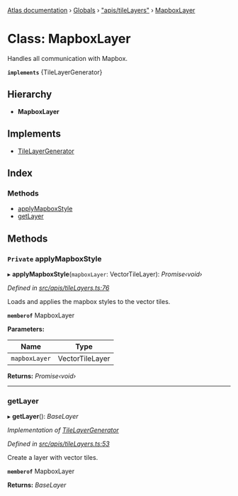 [Atlas documentation](../README.md) › [Globals](../globals.md) › ["apis/tileLayers"](../modules/_apis_tilelayers_.md) › [MapboxLayer](_apis_tilelayers_.mapboxlayer.md)

# Class: MapboxLayer

Handles all communication with Mapbox.

**`implements`** {TileLayerGenerator}

## Hierarchy

* **MapboxLayer**

## Implements

* [TileLayerGenerator](../interfaces/_apis_tilelayers_.tilelayergenerator.md)

## Index

### Methods

* [applyMapboxStyle](_apis_tilelayers_.mapboxlayer.md#private-applymapboxstyle)
* [getLayer](_apis_tilelayers_.mapboxlayer.md#getlayer)

## Methods

### `Private` applyMapboxStyle

▸ **applyMapboxStyle**(`mapboxLayer`: VectorTileLayer): *Promise‹void›*

*Defined in [src/apis/tileLayers.ts:76](https://github.com/chronark/atlas/blob/a1ab160/src/apis/tileLayers.ts#L76)*

Loads and applies the mapbox styles to the vector tiles.

**`memberof`** MapboxLayer

**Parameters:**

Name | Type |
------ | ------ |
`mapboxLayer` | VectorTileLayer |

**Returns:** *Promise‹void›*

___

###  getLayer

▸ **getLayer**(): *BaseLayer*

*Implementation of [TileLayerGenerator](../interfaces/_apis_tilelayers_.tilelayergenerator.md)*

*Defined in [src/apis/tileLayers.ts:53](https://github.com/chronark/atlas/blob/a1ab160/src/apis/tileLayers.ts#L53)*

Create a layer with vector tiles.

**`memberof`** MapboxLayer

**Returns:** *BaseLayer*
